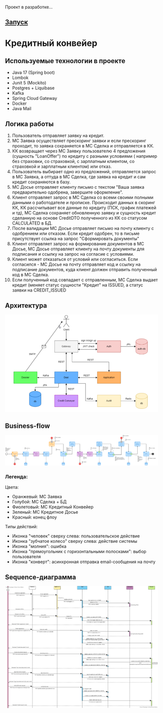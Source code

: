 Проект в разработке...

[Запуск](INSTALL.md)
---

# Кредитный конвейер

## Используемые технологии в проекте

- Java 17 (Spring boot)
- Lombok
- Junit 5 (Mockito)
- Postgres + Liquibase
- Kafka
- Spring Cloud Gateway
- Docker
- Java Mail

## Логика работы

1) Пользователь отправляет заявку на кредит.
2) МС Заявка осуществляет прескоринг заявки и если прескоринг проходит, то заявка сохраняется в МС Сделка и отправляется
   в КК.
3) КК возвращает через МС Заявку пользователю 4 предложения (сущность "LoanOffer") по кредиту с разными условиями (
   например без страховки, со страховкой, с зарплатным клиентом, со страховкой и зарплатным клиентом) или отказ.
4) Пользователь выбирает одно из предложений, отправляется запрос в МС Заявка, а оттуда в МС Сделка, где заявка на
   кредит и сам кредит сохраняются в базу.
5) МС Досье отправляет клиенту письмо с текстом "Ваша заявка предварительно одобрена, завершите оформление".
6) Клиент отправляет запрос в МС Сделка со всеми своими полными данными о работодателе и прописке. Происходит данных в
   скоринг КК, КК рассчитывает все данные по кредиту (ПСК, график платежей и тд), МС Сделка сохраняет обновленную заявку
   и сущность кредит сделанную на основе CreditDTO полученного из КК со статусом CALCULATED в БД.
7) После валидации МС Досье отправляет письмо на почту клиенту с одобрением или отказом. Если кредит одобрен, то в
   письме присутствует ссылка на запрос "Сформировать документы"
8) Клиент отправляет запрос на формирование документов в МС Досье, МС Досье отправляет клиенту на почту документы для
   подписания и ссылку на запрос на согласие с условиями.
9) Клиент может отказаться от условий или согласиться. Если согласился - МС Досье на почту отправляет код и ссылку на
   подписание документов, куда клиент должен отправить полученный код в МС Сделка.
10) Если полученный код совпадает с отправленным, МС Сделка выдает кредит (меняет статус сущности "Кредит" на ISSUED, а
    статус заявки на CREDIT_ISSUED

## Архитектура

![architecture.png](images%2Farchitecture.png)

## Business-flow

![business-flow.png](images%2Fbusiness-flow.png)

### Легенда:

Цвета:

- Оранжевый: МС Заявка
- Голубой: МС Сделка + БД
- Фиолетовый: МС Кредитный Конвейер
- Зеленый: МС Кредитное Досье
- Красный: конец флоу

Типы действий:

- Иконка "человек" сверху слева: пользовательское действие
- Иконка "зубчатое колесо" сверху слева: действие системы
- Иконка "молния": ошибка
- Иконка "прямоугольник с горизонтальными полосками": выбор пользователя
- Иконка "конверт": асинхронная отправка email-сообщения на почту

## Sequence-диаграмма

![sequence.png](images%2Fsequence.png)
